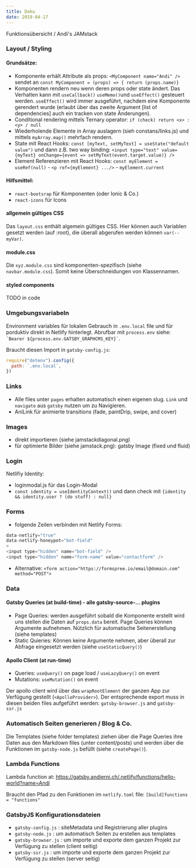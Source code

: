 ```yaml
---
title: Doku
date: 2019-04-17
---
```

Funktionsübersicht / Andi's JAMstack

### Layout / Styling

#### Grundsätze:
- Komponente erhält Attribute als props: ```<MyComponent name="Andi" />```  sendet an  ```const MyComponent = (props) => { return (props.name)}```
- Komponenten rendern neu wenn deren props oder state ändert. Das Verhalten kann mit ```useCallback()``` ```useMemo()```und ```useEffect()```  gesteuert werden. ```useEffect()``` wird immer ausgeführt, nachdem eine Komponente gerendert wurde (erlaubt über das zweite Argument [list of dependencies] auch ein tracken von state Änderungen).
- Conditional rendering mittels Ternary operator: ```if (check) return <x> : <y> / null```
- Wiederholende Elemente in Array auslagern (sieh constans/links.js) und mittels ```myArray.map()``` mehrfach rendern.
- State mit React Hooks: ```const [myText, setMyText] = useState("default value")``` und dann z.B. two way binding: ```<input type="text" value={myText} onChange={event => setMyText(event.target.value)} />```
- Element Referenzieren mit React Hooks: ```const myElement = useRef(null)```  - ```<p ref={myElement} .../>```  - ```myElement.current```

#### Hilfsmittel:
- ```react-bootsrap``` für Komponenten (oder Ionic & Co.)
- ```react-icons``` für Icons



#### allgemein gültiges CSS

Das ```layout.css``` enthält algemein gültiges CSS. Hier können auch Variablen gesetzt werden (auf :root), die überall abgerufen werden können ```var(--myVar)```.

#### module.css

Die ```xyz.module.css``` sind komponenten-spezifisch (siehe ```navbar.module.css```). Somit keine Überschneidungen von Klassennamen.

#### styled components

TODO in code

### Umgebungsvariabeln

Environment variables für lokalen Gebrauch in ```.env.local``` file und für porduktiv direkt in Netlify hinterlegt. Abrufbar mit ```process.env``` siehe: ``` `Bearer ${process.env.GATSBY_GRAPHCMS_KEY}` ```.

Braucht diesen Import in ```gatsby-config.js```:
```javascript
require("dotenv").config({
  path: `.env.local`,
})
```

### Links

- Alle files unter ```pages``` erhalten automatisch einen eigenen slug. ```Link``` und ```navigate``` aus ```gatsby``` nutzen um zu Navigieren.
- AniLink für animierte transitions (fade, paintDrip, swipe, and cover)

### Images

- direkt importieren (siehe jamstackdiagonal.png)
- für optimierte Bilder (siehe jamstack.png): gatsby Image (fixed und fluid)

### Login

Netlifiy Identity:
- loginmodal.js für das Login-Modal
- ```const identity = useIdentityContext()``` und dann check mit ```{identity && identity.user ? (do stuff) : null}```

### Forms

- folgende Zeilen verbinden mit Netlify Forms:
```javascript
data-netlify="true"
data-netlify-honeypot="bot-field"
>
<input type="hidden" name="bot-field" />
<input type="hidden" name="form-name" value="contactform" />
``` 
- Alternative: ```<form action="https://formspree.io/email@domain.com" method="POST">```

### Data

#### Gatsby Queries (at build-time) - alle gatsby-source-... plugins
- Page Queries: werden ausgeführt sobald die Komponente erstellt wird uns stellen die Daten auf ```props.data``` bereit. Page Queries können Argumente aufnehmen. Nützlich für automatische Seitenerstellung (siehe templates)
- Static Quieries: Können keine Argumente nehmen, aber überall zur Abfrage eingesetzt werden (siehe ```useStaticQuery()```)

#### Apollo Client (at run-time)
- Queries: ```useQuery()```  on page load / ```useLazyQuery()```  on event
- Mutations: ```useMutation()```  on event

Der apollo client wird über das ```wrapRootElement``` der ganzen App zur Verfügung gestellt (```<ApolloProvider>```). Der entsprechende export muss in diesen beiden files aufgeführt werden: ```gatsby-browser.js``` and ```gatsby-ssr.js```

### Automatisch Seiten generieren / Blog & Co.

Die Templates (siehe folder templates) ziehen über die Page Queries ihre Daten aus den Markdown files (unter content/posts) und werden über die Funktionen im ```gatsby-node.js``` befüllt (siehe ```createPage()```).

### Lambda Functions

Lambda function at: https://gatsby.andierni.ch/.netlify/functions/hello-world?name=Andi

Braucht den Pfad zu den Funktionen im ```netlify.toml``` file: ```[build]functions = "functions"```

### GatsbyJS Konfigurationsdateien
- ```gatsby-config.js``` : siteMetadata und Registrierung aller plugins
- ```gatsby-node.js``` : um automatisch Seiten zu erstellen aus templates
- ```gatsby-browser.js``` : um importe und exporte dem ganzen Projekt zur Verfügung zu stellen (client seitig)
- ```gatsby-ssr.js``` : um importe und exporte dem ganzen Projekt zur Verfügung zu stellen (server seitig)

